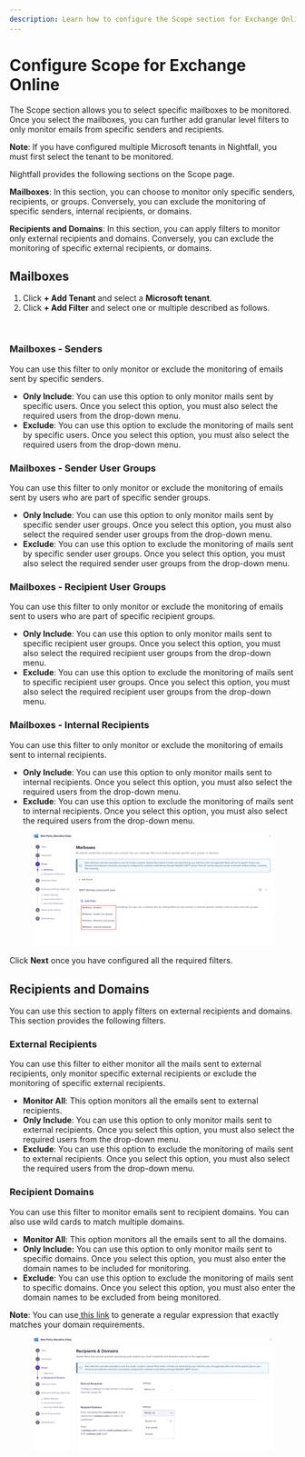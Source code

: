 ```yaml
---
description: Learn how to configure the Scope section for Exchange Online.
---
```


# Configure Scope for Exchange Online

The Scope section allows you to select specific mailboxes to be monitored. Once you select the mailboxes, you can further add granular level filters to only monitor emails from specific senders and recipients.&#x20;

**Note**: If you have configured multiple Microsoft tenants in Nightfall, you must first select the tenant to be monitored.&#x20;

Nightfall provides the following sections on the Scope page.&#x20;

**Mailboxes**: In this section, you can choose to monitor only specific senders, recipients, or groups. Conversely, you can exclude the monitoring of specific senders, internal recipients, or domains.

**Recipients and Domains**: In this section, you can apply filters to monitor only external recipients and domains. Conversely, you can exclude the monitoring of specific external recipients, or domains.

## Mailboxes

1. Click **+ Add Tenant** and select a **Microsoft tenant**.&#x20;
2. Click **+ Add Filter** and select one or multiple described as follows.

<figure><img src="https://lh7-rt.googleusercontent.com/docsz/AD_4nXcVVCXuo1pD7qgVCdVNcLkUrVMaI7pC8oN4hqEDJqX3RkzxCp7Fy4JFFtesPLq2qAoP0E2fP2Jo0R_H_0L8WM1tbNhEWfG-V6fIiTfuHrkhtMhw6BnQinqRGUpCV8I_QK49ewenXw?key=gXxqXq4O-toSF3b-7YIbPg" alt="" width="563"><figcaption></figcaption></figure>

### Mailboxes - Senders

You can use this filter to only monitor or exclude the monitoring of emails sent by specific senders.&#x20;

* **Only Include**: You can use this option to only monitor mails sent by specific users. Once you select this option, you must also select the required users from the drop-down menu. &#x20;
* **Exclude**: You can use this option to exclude the monitoring of mails sent by specific users. Once you select this option, you must also select the required users from the drop-down menu.

### Mailboxes - Sender User Groups

You can use this filter to only monitor or exclude the monitoring of emails sent by users who are part of specific sender groups.&#x20;

* **Only Include**: You can use this option to only monitor mails sent by specific sender user groups. Once you select this option, you must also select the required sender user groups from the drop-down menu. &#x20;
* **Exclude**: You can use this option to exclude the monitoring of mails sent by specific sender user groups. Once you select this option, you must also select the required sender user groups from the drop-down menu.

### Mailboxes - Recipient User Groups

You can use this filter to only monitor or exclude the monitoring of emails sent to users who are part of specific recipient groups.

* **Only Include**: You can use this option to only monitor mails sent to specific recipient user groups. Once you select this option, you must also select the required recipient user groups from the drop-down menu. &#x20;
* **Exclude**: You can use this option to exclude the monitoring of mails sent to specific recipient user groups. Once you select this option, you must also select the required recipient user groups from the drop-down menu.

### Mailboxes - Internal Recipients

You can use this filter to only monitor or exclude the monitoring of emails sent to internal recipients.

* **Only Include**: You can use this option to only monitor mails sent to internal recipients. Once you select this option, you must also select the required users from the drop-down menu. &#x20;
* **Exclude**: You can use this option to exclude the monitoring of mails sent to internal recipients. Once you select this option, you must also select the required users from the drop-down menu.

<figure><img src="../../../.gitbook/assets/image (1296).png" alt=""><figcaption></figcaption></figure>

Click **Next** once you have configured all the required filters.&#x20;

## Recipients and Domains

You can use this section to apply filters on external recipients and domains. This section provides the following filters.&#x20;

### External Recipients

You can use this filter to either monitor all the mails sent to external recipients, only monitor specific external recipients or exclude the monitoring of specific external recipients.&#x20;

* **Monitor All**: This option monitors all the emails sent to external recipients.&#x20;
* **Only Include**: You can use this option to only monitor mails sent to external recipients. Once you select this option, you must also select the required users from the drop-down menu. &#x20;
* **Exclude**: You can use this option to exclude the monitoring of mails sent to external recipients. Once you select this option, you must also select the required users from the drop-down menu.

### Recipient Domains

You can use this filter to monitor emails sent to recipient domains. You can also use wild cards to match multiple domains.&#x20;

* **Monitor All**: This option monitors all the emails sent to all the domains.&#x20;
* **Only Include:** You can use this option to only monitor mails sent to specific domains. Once you select this option, you must also enter the domain names to be included for monitoring. &#x20;
* **Exclude**: You can use this option to exclude the monitoring of mails sent to specific domains. Once you select this option, you must also enter the domain names to be excluded from being monitored.

**Note**: You can use[ this link](https://regex-generator.olafneumann.org/?sampleText=2020-03-12T13%3A34%3A56.123Z%20INFO%20%20%5Borg.example.Class%5D%3A%20This%20is%20a%20%23simple%20%23logline%20containing%20a%20%27value%27.\&flags=i) to generate a regular expression that exactly matches your domain requirements.

<figure><img src="../../../.gitbook/assets/image (1297).png" alt=""><figcaption></figcaption></figure>
